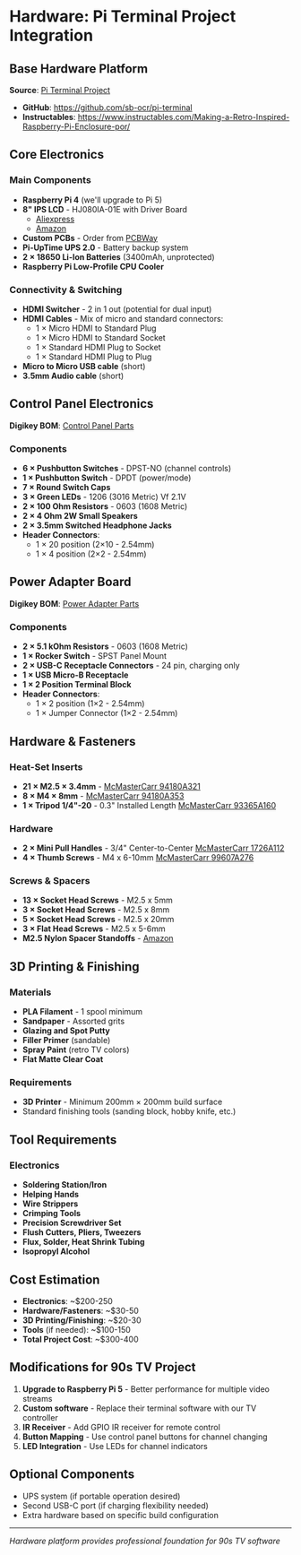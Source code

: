 # Hardware: Pi Terminal Project Integration

## Base Hardware Platform
**Source**: [Pi Terminal Project](https://www.thingiverse.com/thing:5865117)
- **GitHub**: https://github.com/sb-ocr/pi-terminal
- **Instructables**: https://www.instructables.com/Making-a-Retro-Inspired-Raspberry-Pi-Enclosure-por/

## Core Electronics

### Main Components
- **Raspberry Pi 4** (we'll upgrade to Pi 5)
- **8" IPS LCD** - HJ080IA-01E with Driver Board
  - [Aliexpress](https://s.click.aliexpress.com/e/_DmC2qmH)
  - [Amazon](https://geni.us/ZfU1Y)
- **Custom PCBs** - Order from [PCBWay](https://pcbway.com/g/TC4KGU)
- **Pi-UpTime UPS 2.0** - Battery backup system
- **2 × 18650 Li-Ion Batteries** (3400mAh, unprotected)
- **Raspberry Pi Low-Profile CPU Cooler**

### Connectivity & Switching
- **HDMI Switcher** - 2 in 1 out (potential for dual input)
- **HDMI Cables** - Mix of micro and standard connectors:
  - 1 × Micro HDMI to Standard Plug
  - 1 × Micro HDMI to Standard Socket  
  - 1 × Standard HDMI Plug to Socket
  - 1 × Standard HDMI Plug to Plug
- **Micro to Micro USB cable** (short)
- **3.5mm Audio cable** (short)

## Control Panel Electronics
**Digikey BOM**: [Control Panel Parts](https://www.digikey.ca/en/mylists/list/T2WYT5REPG)

### Components
- **6 × Pushbutton Switches** - DPST-NO (channel controls)
- **1 × Pushbutton Switch** - DPDT (power/mode)
- **7 × Round Switch Caps**
- **3 × Green LEDs** - 1206 (3016 Metric) Vf 2.1V
- **2 × 100 Ohm Resistors** - 0603 (1608 Metric)
- **2 × 4 Ohm 2W Small Speakers**
- **2 × 3.5mm Switched Headphone Jacks**
- **Header Connectors**:
  - 1 × 20 position (2×10 - 2.54mm)
  - 1 × 4 position (2×2 - 2.54mm)

## Power Adapter Board
**Digikey BOM**: [Power Adapter Parts](https://www.digikey.ca/en/mylists/list/3XV4R3BO7A)

### Components
- **2 × 5.1 kOhm Resistors** - 0603 (1608 Metric)
- **1 × Rocker Switch** - SPST Panel Mount
- **2 × USB-C Receptacle Connectors** - 24 pin, charging only
- **1 × USB Micro-B Receptacle**
- **1 × 2 Position Terminal Block**
- **Header Connectors**:
  - 1 × 2 position (1×2 - 2.54mm)
  - 1 × Jumper Connector (1×2 - 2.54mm)

## Hardware & Fasteners

### Heat-Set Inserts
- **21 × M2.5 × 3.4mm** - [McMasterCarr 94180A321](https://www.mcmaster.com/94180A321/)
- **8 × M4 × 8mm** - [McMasterCarr 94180A353](https://www.mcmaster.com/94180A353/)
- **1 × Tripod 1/4"-20** - 0.3" Installed Length [McMasterCarr 93365A160](https://www.mcmaster.com/93365A160/)

### Hardware
- **2 × Mini Pull Handles** - 3/4" Center-to-Center [McMasterCarr 1726A112](https://www.mcmaster.com/1726A112/)
- **4 × Thumb Screws** - M4 x 6-10mm [McMasterCarr 99607A276](https://www.mcmaster.com/99607A276/)

### Screws & Spacers
- **13 × Socket Head Screws** - M2.5 x 5mm
- **3 × Socket Head Screws** - M2.5 x 8mm  
- **5 × Socket Head Screws** - M2.5 x 20mm
- **3 × Flat Head Screws** - M2.5 x 5-6mm
- **M2.5 Nylon Spacer Standoffs** - [Amazon](https://geni.us/jIyiM)

## 3D Printing & Finishing

### Materials
- **PLA Filament** - 1 spool minimum
- **Sandpaper** - Assorted grits
- **Glazing and Spot Putty**
- **Filler Primer** (sandable)
- **Spray Paint** (retro TV colors)
- **Flat Matte Clear Coat**

### Requirements
- **3D Printer** - Minimum 200mm × 200mm build surface
- Standard finishing tools (sanding block, hobby knife, etc.)

## Tool Requirements

### Electronics
- **Soldering Station/Iron**
- **Helping Hands**
- **Wire Strippers**
- **Crimping Tools**
- **Precision Screwdriver Set**
- **Flush Cutters, Pliers, Tweezers**
- **Flux, Solder, Heat Shrink Tubing**
- **Isopropyl Alcohol**

## Cost Estimation
- **Electronics**: ~$200-250
- **Hardware/Fasteners**: ~$30-50
- **3D Printing/Finishing**: ~$20-30
- **Tools** (if needed): ~$100-150
- **Total Project Cost**: ~$300-400

## Modifications for 90s TV Project
1. **Upgrade to Raspberry Pi 5** - Better performance for multiple video streams
2. **Custom software** - Replace their terminal software with our TV controller
3. **IR Receiver** - Add GPIO IR receiver for remote control
4. **Button Mapping** - Use control panel buttons for channel changing
5. **LED Integration** - Use LEDs for channel indicators

## Optional Components
- UPS system (if portable operation desired)
- Second USB-C port (if charging flexibility needed)
- Extra hardware based on specific build configuration

---
*Hardware platform provides professional foundation for 90s TV software*
